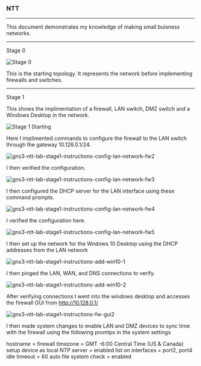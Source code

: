### NTT
---

This document demonstrates my knowledge of making small buisness networks.

---

Stage 0

![Stage 0](https://github.com/tetsunoheishi/NTT/assets/170445180/cb2b4445-2f55-4a58-bcb0-bb46317ce7e8)

This is the starting topology. It represents the network before implementing firewalls and switches.

---
Stage 1

This shows the implimentation of a firewall, LAN switch, DMZ switch and a Windows Desktop in the network.

![Stage 1 Starting](https://github.com/tetsunoheishi/NTT/assets/170445180/aeb9d3b1-40e9-45cc-84a5-df6873d3b2b1)

Here I implimented commands to configure the firewall to the LAN switch through the gateway 10.128.0.1/24.

![gns3-ntt-lab-stage1-instructions-config-lan-network-fw2](https://github.com/tetsunoheishi/NTT/assets/170445180/706bac8d-2cf6-4eb9-948c-2fee208d329a)

I then verified the configuration.

![gns3-ntt-lab-stage1-instructions-config-lan-network-fw3](https://github.com/tetsunoheishi/NTT/assets/170445180/f99516b5-4799-4dd5-baef-2cafd3d29ef8)

I then configured the DHCP server for the LAN interface using these command prompts.

![gns3-ntt-lab-stage1-instructions-config-lan-network-fw4](https://github.com/tetsunoheishi/NTT/assets/170445180/341ea206-0ace-4849-a7d9-af27cadf9a61)

I verified the configuration here.

![gns3-ntt-lab-stage1-instructions-config-lan-network-fw5](https://github.com/tetsunoheishi/NTT/assets/170445180/9bd72b67-6720-4482-8033-47b1d3e2b20f)

I then set up the network for the Wndows 10 Desktop using the DHCP addresses from the LAN network

![gns3-ntt-lab-stage1-instructions-add-win10-1](https://github.com/tetsunoheishi/NTT/assets/170445180/2dc3a9fe-0cc8-4503-aaad-7a6e48b0aaac)

I then pinged the LAN, WAN, and DNS connections to verify.

![gns3-ntt-lab-stage1-instructions-add-win10-2](https://github.com/tetsunoheishi/NTT/assets/170445180/dcd8bbfc-ab1b-4dfa-8976-14857e83aa92)

After verifying connections I went into the windows desktop and accesses the firewall GUI from http://10.128.0.1/

![gns3-ntt-lab-stage1-instructions-fw-gui2](https://github.com/tetsunoheishi/NTT/assets/170445180/8f78d88c-cb89-4e86-ba03-4a8f214f5dd5)

I then made system changes to enable LAN and DMZ devices to sync time with the firewall using the following promtps in the system settings

hostname = firewall
  timezone = GMT -6:00 Central Time (US & Canada)
  setup device as local NTP server = enabled
      list on interfaces = port2, port4
  idle timeout = 60
  auto file system check = enabled

  
